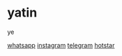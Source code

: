 # yatin
ye <!DOCTYPE html>
<html lang="en">

<head>
  <meta charset="UTF-8" />
  <meta http-equiv="X-UA-Compatible" content="IE=edge" />
  <meta name="viewport" content="width=device-width, initial-scale=1.0" />
  <title>social icon</title>
  <script src="https://kit.fontawesome.com/8fb76f7625.js" crossorigin="anonymous"></script>
</head>
<link rel="stylesheet" href="social.css" />

<body>
  <div class="wrap">
    <a href="https://web.whatsapp.com/" class="btn" target="blank"><i class="fa-brands fa-whatsapp"></i>whatsapp</a>
    <a href="https://www.instagram.com/" class="btn" target="blank"><i class="fa-brands fa-instagram"></i>instagram</a>
    <a href="https://web.telegram.org/" class="btn" target="blank"><i class="fa-brands fa-telegram"></i>telegram</a>
    <a href="https://www.hotstar.com/in" class="btn" target="blank"><i class="fa-brands fa-tiktok"></i>hotstar</a>
  </div>
</body>

</html>

